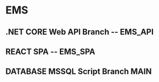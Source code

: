 # EMS



##   .NET CORE Web API Branch -- EMS_API
##    REACT SPA -- EMS_SPA
##    DATABASE MSSQL Script Branch MAIN